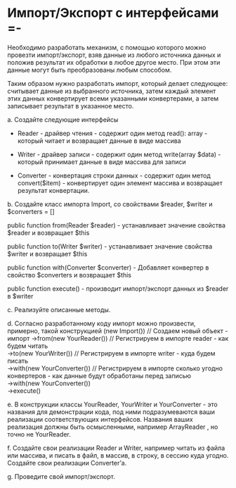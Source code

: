 # Импорт/Экспорт с интерфейсами =-

Необходимо разработать механизм, с помощью которого можно провезти импорт/экспорт, взяв данные из
любого источника данных и положив результат их обработки в любое другое место. При этом эти данные могут
быть преобразованы любым способом.

Таким образом нужно разработать импорт, который делает следующее: считывает данные из выбранного
источника, затем каждый элемент этих данных конвертирует всеми указанными конвертерами, а затем записывает
результат в указанное место.

a. Создайте следующие интерфейсы
- Reader - драйвер чтения - содержит один метод read(): array - который читает и возвращает
данные в виде массива

- Writer - драйвер записи - содержит один метод write(array $data) - который принимает
данные в виде массива для записи

- Converter - конвертация строки данных - содержит один метод convert($item) - конвертирует
один элемент массива и возвращает результат конвертации.

b. Создайте класс импорта Import, со свойствами $reader, $writer и $converters = []

public function from(Reader $reader) - устанавливает значение свойства $reader и возвращает
$this  

public function to(Writer $writer) - устанавливает значение свойства $writer и возвращает
$this  

public function with(Converter $converter) - Добавляет конвертер в свойство $converters и
возвращает $this  

public function execute() - производит импорт/экспорт данных из $reader в $writer  

c. Реализуйте описанные методы.

d. Согласно разработанному коду импорт можно произвести, примерно, такой конструкцией
(new Import()) // Создаем новый объект - импорт
->from(new YourReader()) // Регистрируем в импорте reader - как будем читать  
->to(new YourWriter()) // Регистрируем в импорте writer - куда будем писать  
->with(new YourConverter()) // Регистрируем в импорте сколько угодно конвертеров - как данные будут обработаны перед записью   
->with(new YourConverter())  
->execute()  

e. В конструкции классы YourReader, YourWriter и YourConverter - это названия для демонстрации кода, под ними подразумеваются ваши реализации соответствующих интерфейсов. Названия ваших реализация должны быть осмысленными, например ArrayReader , но точно не YourReader.

f. Создайте свои реализации Reader и Writer, например читать из файла или массива, и писать в
файл, в массив, в строку, в сессию куда угодно. Создайте свои реализации Converter’а.

g. Проведите свой импорт/экспорт.
